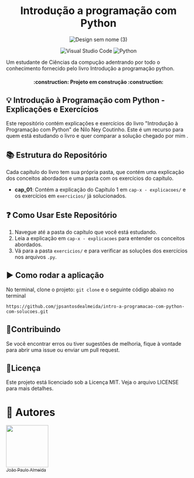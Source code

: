 <h1 align="center"> Introdução a programação com Python </h1>


<div align="center">

![Design sem nome (3)](https://github.com/jpsantosdealmeida/intro-a-programacao-com-python/assets/79612469/ead1585d-17f1-44bf-8935-2cf5f5f13c0e)

</div>

<div align="center">
    
![Visual Studio Code](https://img.shields.io/badge/Visual%20Studio%20Code-0078d7.svg?style=for-the-badge&logo=visual-studio-code&logoColor=white) 
![Python](https://img.shields.io/badge/python-3670A0?style=for-the-badge&logo=python&logoColor=ffdd54)

</div>
Um estudante de Ciências da compução adentrando por todo o conhecimento fornecido pelo livro Introdução a programação python.


<h4 align="center"> 
    :construction:  Projeto em construção  :construction:
</h4>

## 💡 Introdução à Programação com Python - Explicações e Exercícios<br>


Este repositório contém explicações e exercícios do livro "Introdução à Programação com Python" de Nilo Ney Coutinho. Este é um recurso para quem está estudando o livro e  quer comparar a solução chegado por mim .<br>

## 📚 Estrutura do Repositório<br>


Cada capítulo do livro tem sua própria pasta, que contém uma explicação dos conceitos abordados e uma pasta com os exercícios do capítulo.
- **cap_01**: Contém a explicação do Capítulo 1 em `cap-x - explicacoes/` e os exercícios em `exercicios/` já solucionados.<br>




## ❓ Como Usar Este Repositório<br>


1. Navegue até a pasta do capítulo que você está estudando.
2. Leia a explicação em `cap-x - explicacoes` para entender os conceitos abordados.
3. Vá para a pasta `exercicios/` e para verificar as soluções dos exercícios nos arquivos `.py`.


## :arrow_forward: Como rodar a aplicação <br>


No terminal, clone o projeto: `git clone` e o seguinte código abaixo no terminal
```
https://github.com/jpsantosdealmeida/intro-a-programacao-com-python-com-solucoes.git
```

## 👐Contribuindo<br>


Se você encontrar erros ou tiver sugestões de melhoria, fique à vontade para abrir uma issue ou enviar um pull request.

## 📄Licença<br>


Este projeto está licenciado sob a Licença MIT. Veja o arquivo LICENSE para mais detalhes.



# 👤 Autores

 [<img loading="lazy" src="https://avatars.githubusercontent.com/u/79612469?s=400&u=d066036ced6ede3832b29b5a666797ebf85b9a04&v=4" width=115><br><sub>João Paulo Almeida</sub>](https://github.com/jpsantosdealmeida)


